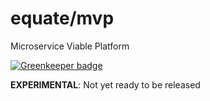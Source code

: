 #  equate/mvp

Microservice Viable Platform

[![Greenkeeper badge](https://badges.greenkeeper.io/eq8/mvp.svg)](https://greenkeeper.io/)

**EXPERIMENTAL**: Not yet ready to be released
